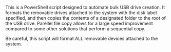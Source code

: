 This is a PowerShell script designed to automate bulk USB drive creation. It formats the removable drives attached to the system
with the disk label specified, and then copies the contents of a designated folder to the root of the USB drive. 
Parellel file copy allows for a large speed improvement compared to some other solutions that perform a sequential copy.

Be careful, this script will format ALL removable devices attached to the system.